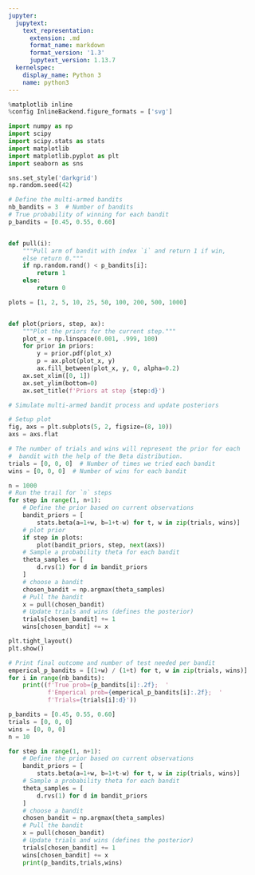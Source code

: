 ```yaml
---
jupyter:
  jupytext:
    text_representation:
      extension: .md
      format_name: markdown
      format_version: '1.3'
      jupytext_version: 1.13.7
  kernelspec:
    display_name: Python 3
    name: python3
---
```


```python id="CTtJ_HRrPAcr"
%matplotlib inline
%config InlineBackend.figure_formats = ['svg']

import numpy as np
import scipy
import scipy.stats as stats
import matplotlib
import matplotlib.pyplot as plt
import seaborn as sns

sns.set_style('darkgrid')
np.random.seed(42)
```

```python id="YYL-T7eNR1TA"
# Define the multi-armed bandits
nb_bandits = 3  # Number of bandits
# True probability of winning for each bandit
p_bandits = [0.45, 0.55, 0.60]


def pull(i):
    """Pull arm of bandit with index `i` and return 1 if win, 
    else return 0."""
    if np.random.rand() < p_bandits[i]:
        return 1
    else:
        return 0
```

```python id="mSO45otKR4Ql"
plots = [1, 2, 5, 10, 25, 50, 100, 200, 500, 1000]


def plot(priors, step, ax):
    """Plot the priors for the current step."""
    plot_x = np.linspace(0.001, .999, 100)
    for prior in priors:
        y = prior.pdf(plot_x)
        p = ax.plot(plot_x, y)
        ax.fill_between(plot_x, y, 0, alpha=0.2)
    ax.set_xlim([0, 1])
    ax.set_ylim(bottom=0)
    ax.set_title(f'Priors at step {step:d}')
```

```python colab={"base_uri": "https://localhost:8080/", "height": 970} id="8D5E6SynUCoZ" executionInfo={"status": "ok", "timestamp": 1620125314889, "user_tz": -330, "elapsed": 7746, "user": {"displayName": "Sparsh Agarwal", "photoUrl": "", "userId": "13037694610922482904"}} outputId="40090be3-5880-4a91-eca5-a0b637fd5ca0"
# Simulate multi-armed bandit process and update posteriors

# Setup plot
fig, axs = plt.subplots(5, 2, figsize=(8, 10))
axs = axs.flat

# The number of trials and wins will represent the prior for each
#  bandit with the help of the Beta distribution.
trials = [0, 0, 0]  # Number of times we tried each bandit
wins = [0, 0, 0]  # Number of wins for each bandit

n = 1000
# Run the trail for `n` steps
for step in range(1, n+1):
    # Define the prior based on current observations
    bandit_priors = [
        stats.beta(a=1+w, b=1+t-w) for t, w in zip(trials, wins)]
    # plot prior 
    if step in plots:
        plot(bandit_priors, step, next(axs))
    # Sample a probability theta for each bandit
    theta_samples = [
        d.rvs(1) for d in bandit_priors
    ]
    # choose a bandit
    chosen_bandit = np.argmax(theta_samples)
    # Pull the bandit
    x = pull(chosen_bandit)
    # Update trials and wins (defines the posterior)
    trials[chosen_bandit] += 1
    wins[chosen_bandit] += x

plt.tight_layout()
plt.show()
```

```python colab={"base_uri": "https://localhost:8080/"} id="MkTn0yXBVrG4" executionInfo={"status": "ok", "timestamp": 1620125352379, "user_tz": -330, "elapsed": 1539, "user": {"displayName": "Sparsh Agarwal", "photoUrl": "", "userId": "13037694610922482904"}} outputId="30130600-8b3c-45af-b4df-a2d88eeff3f6"
# Print final outcome and number of test needed per bandit
emperical_p_bandits = [(1+w) / (1+t) for t, w in zip(trials, wins)]
for i in range(nb_bandits):
    print((f'True prob={p_bandits[i]:.2f};  '
           f'Emperical prob={emperical_p_bandits[i]:.2f};  '
           f'Trials={trials[i]:d}'))
```

```python colab={"base_uri": "https://localhost:8080/"} id="bdV6kWMeVuA3" executionInfo={"status": "ok", "timestamp": 1620125745026, "user_tz": -330, "elapsed": 1585, "user": {"displayName": "Sparsh Agarwal", "photoUrl": "", "userId": "13037694610922482904"}} outputId="84559409-e556-4ec4-9d1f-f2e96aec3bdb"
p_bandits = [0.45, 0.55, 0.60]
trials = [0, 0, 0]
wins = [0, 0, 0]
n = 10

for step in range(1, n+1):
    # Define the prior based on current observations
    bandit_priors = [
        stats.beta(a=1+w, b=1+t-w) for t, w in zip(trials, wins)]
    # Sample a probability theta for each bandit
    theta_samples = [
        d.rvs(1) for d in bandit_priors
    ]
    # choose a bandit
    chosen_bandit = np.argmax(theta_samples)
    # Pull the bandit
    x = pull(chosen_bandit)
    # Update trials and wins (defines the posterior)
    trials[chosen_bandit] += 1
    wins[chosen_bandit] += x
    print(p_bandits,trials,wins)
```

```python id="y6tTXA8B_xOd"

```
